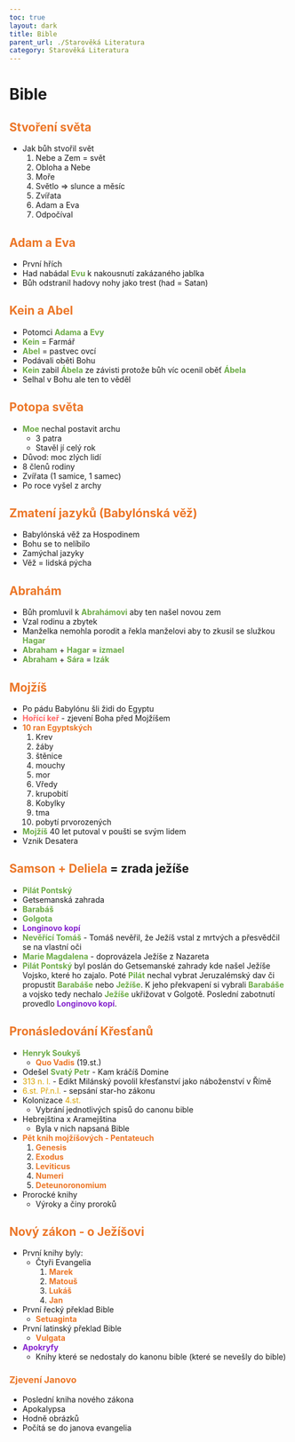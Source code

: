 ```yaml
---
toc: true
layout: dark
title: Bible 
parent_url: ./Starověká Literatura 
category: Starověká Literatura 
---
```


# Bible

## <span style="color: #EC7627">**Stvoření světa**</span>
* Jak bůh stvořil svět
  1. Nebe a Zem = svět
  2. Obloha a Nebe
  3. Moře
  4. Světlo => slunce a měsíc
  5. Zvířata
  6. Adam a Eva
  7. Odpočíval

## <span style="color: #EC7627">**Adam a Eva**</span>
* První hřích
* Had nabádal <span style="color: #6CAA46">**Evu**</span> k nakousnutí zakázaného jablka
* Bůh odstranil hadovy nohy jako trest (had = Satan)

## <span style="color: #EC7627">**Kein a Abel**</span>
* Potomci <span style="color: #6CAA46">**Adama**</span> a <span style="color: #6CAA46">**Evy**</span>
* <span style="color: #6CAA46">**Kein**</span> = Farmář
* <span style="color: #6CAA46">**Abel**</span> = pastvec ovcí
* Podávali oběti Bohu
* <span style="color: #6CAA46">**Kein**</span> zabil <span style="color: #6CAA46">**Ábela**</span> ze závisti protože bůh víc ocenil oběť <span style="color: #6CAA46">**Ábela**</span>
* Selhal v Bohu ale ten to věděl

## <span style="color: #EC7627">**Potopa světa**</span>
* <span style="color: #6CAA46">**Moe**</span> nechal postavit archu
  * 3 patra
  * Stavěl jí celý rok
* Důvod: moc zlých lidí
* 8 členů rodiny
* Zvířata (1 samice, 1 samec)
* Po roce vyšel z archy

## <span style="color: #EC7627">**Zmatení jazyků (Babylónská věž)**</span>
* Babylónská věž za Hospodinem
* Bohu se to nelíbilo
* Zamýchal jazyky
* Věž = lidská pýcha

## <span style="color: #EC7627">**Abrahám**</span>
* Bůh promluvil k <span style="color: #6CAA46">**Abrahámovi**</span> aby ten našel novou zem
* Vzal rodinu a zbytek
* Manželka nemohla porodit a řekla manželovi aby to zkusil se služkou <span style="color: #6CAA46">**Hagar**</span>
* <span style="color: #6CAA46">**Abraham**</span> + <span style="color: #6CAA46">**Hagar**</span> = <span style="color: #6CAA46">**izmael**</span>
* <span style="color: #6CAA46">**Abraham**</span> + <span style="color: #6CAA46">**Sára**</span> =  <span style="color: #6CAA46">**Izák**</span>

## <span style="color: #EC7627">**Mojžíš**</span>
* Po pádu Babylónu šli židi do Egyptu
* <span style="color: #FF6363">**Hořící keř**</span> - zjevení Boha před Mojžíšem
* <span style="color: #EC7627">**10 ran Egyptských**</span>
  1. Krev
  2. žáby
  3. štěnice
  4. mouchy
  5. mor
  6. Vředy
  7. krupobití
  8. Kobylky
  9. tma
  10. pobytí prvorozených
* <span style="color: #6CAA46">**Mojžíš**</span> 40 let putoval v poušti se svým lidem
* Vznik Desatera

## <span style="color: #EC7627">**Samson + Deliela**</span> = zrada ježíše
* <span style="color: #6CAA46">**Pilát Pontský**</span>
* Getsemanská zahrada
* <span style="color: #6CAA46">**Barabáš**</span>
* <span style="color: #6CAA46">**Golgota**</span>
* <span style="color: #8422ce">**Longinovo kopí**</span>
* <span style="color: #6CAA46">**Nevěřící Tomáš**</span> - Tomáš nevěřil, že Ježíš vstal z mrtvých a přesvědčil se na vlastní oči
* <span style="color: #6CAA46">**Marie Magdalena**</span> - doprovázela Ježíše z Nazareta
* <span style="color: #6CAA46">**Pilát Pontský**</span> byl poslán do Getsemanské zahrady kde našel Ježíše Vojsko, které ho zajalo. Poté <span style="color: #6CAA46">**Pilát**</span> nechal vybrat Jeruzalémský dav či propustit <span style="color: #6CAA46">**Barabáše**</span> nebo <span style="color: #6CAA46">**Ježíše**</span>. K jeho překvapení si vybrali <span style="color: #6CAA46">**Barabáše**</span> a vojsko tedy nechalo <span style="color: #6CAA46">**Ježíše**</span> ukřižovat v Golgotě. Poslední zabotnutí provedlo <span style="color: #8422ce">**Longinovo kopí**</span>.

## <span style="color: #EC7627">**Pronásledování Křesťanů**</span>
* <span style="color: #6CAA46">**Henryk Soukyš**</span>
  * <span style="color: #EC7627">**Quo Vadis**</span> (19.st.)
* Odešel <span style="color: #6CAA46">**Svatý Petr**</span> - Kam kráčíš Domine
* <span style="color: #DBA400">313 n. l.</span> - Edikt Milánský povolil křesťanství jako náboženství v Římě
* <span style="color: #DBA400">6.st. Př.n.l.</span> - sepsání star-ho zákonu
* Kolonizace <span style="color: #DBA400">4.st.</span>
  * Vybrání jednotlivých spisů do canonu bible
* Hebrejština x Aramejština
  * Byla v nich napsaná Bible
* <span style="color: #EC7627">**Pět knih mojžíšových - Pentateuch**</span>
  1. <span style="color: #EC7627">**Genesis**</span>
  2. <span style="color: #EC7627">**Exodus**</span>
  3. <span style="color: #EC7627">**Leviticus**</span>
  4. <span style="color: #EC7627">**Numeri**</span>
  5. <span style="color: #EC7627">**Deteunoronomium**</span>
* Prorocké knihy
  * Výroky a činy proroků

## <span style="color: #EC7627">**Nový zákon - o Ježíšovi**</span>
* První knihy byly:
  * Čtyři Evangelia
    1. <span style="color: #EC7627">**Marek**</span>
    2. <span style="color: #EC7627">**Matouš**</span>
    3. <span style="color: #EC7627">**Lukáš**</span>
    4. <span style="color: #EC7627">**Jan**</span>
* První řecký překlad Bible
  * <span style="color: #EC7627">**Setuaginta**</span>
* První latinský překlad Bible
  * <span style="color: #EC7627">**Vulgata**</span>
* <span style="color: #8422ce">**Apokryfy**</span>
  * Knihy které se nedostaly do kanonu bible (které se nevešly do bible)

### <span style="color: #EC7627">**Zjevení Janovo**</span>
* Poslední kniha nového zákona
* Apokalypsa
* Hodně obrázků
* Počítá se do janova evangelia

